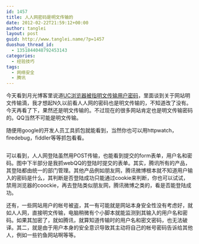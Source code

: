 ```yaml
---
id: 1457
title: 人人网密码是明文传输的
date: 2012-02-22T21:59:12+00:00
author: tanglei
layout: post
guid: http://www.tanglei.name/?p=1457
duoshuo_thread_id:
  - 1351844048792453143
categories:
  - 经验技巧
tags:
  - 网络安全
  - 腾讯
---
```

今天看到月光博客里说道[UC浏览器被指明文传输用户密码](http://www.williamlong.info/archives/3006.html)，里面谈到关于网站明文传输滴，我才想起N久以前看人人网的密码也是明文传输的，不知道改了没有。今天再看了下，果然还是明文传输的。不过现在的很多网站肯定也是明文传输密码的。QQ当然不可能是明文传输。

随便用google的开发人员工具抓包就能看到，当然你也可以用httpwatch，firedebug，fiddler等等抓包看看。

<img class="alignnone" title="人人网V.S腾讯密码传输" src="http://i1123.photobucket.com/albums/l549/tl3shi/renren_tencent1.jpg" alt=""  data-pinit="registered" />

可以看到，人人网登陆虽然用POST传输，也能看到提交的form表单，用户名和密码。图中下半部分是我抓webQQ的登陆时提交的表单。其实，腾讯所有的产品，其登陆都由统一的部门管理。其他产品例如朋友网，腾讯微博根本就不知道用户输入的密码是什么，其判断是否登陆成功只能通过cookie来判断，你也可以试试，禁用浏览器的coockie，再去登陆类似朋友网，腾讯微博之类的，看是否能登陆成功。

还有，一些网站用户的帐号被盗，其一有可能就是网站本身安全性没有考虑好，就如人人网，直接明文传输，电脑稍微有个小脚本就能监测到其输入的用户名和密码。如果其加密了，就如腾讯，就算知道传输时的用户名和密文密码，也无法破译。其二，就是由于用户本身的安全意识导致其主动将自己的帐号密码告诉给其他人，例如一些钓鱼网站啊等等。

&nbsp;
